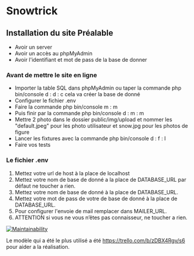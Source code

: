 # Snowtrick
## Installation du site Préalable 
* Avoir un server 
* Avoir un accès au phpMyAdmin 
* Avoir l'identifiant et mot de pass de la base de donner

### Avant de mettre le site en ligne 
* Importer la table SQL dans phpMyAdmin ou taper la commande php bin/console d : d : c cela va créer la base de donné
* Configurer le fichier .env
* Faire la commande php bin/console m : m
* Puis finir par la commande php bin/console d : m : m
* Mettre 2 photo dans le dossier public/img/upload et nommer les "default.jpeg" pour les photo utilisateur et snow.jpg pour les photos de figure
* Lancer les fixtures avec la commande php bin/console d : f : l 
* Faire vos tests

### Le fichier .env
1. Mettez votre url de host à la place de localhost
2. Mettez votre nom de base de donné a la place de DATABASE_URL par défaut ne toucher a rien. 
3. Mettez votre nom de base de donné à la place de DATABASE_URL. 
4. Mettez votre mot de pass de votre de base de donné à la place de DATABASE_URL. 
5. Pour configurer l'envoie de mail remplacer dans MAILER_URL. 
6. ATTENTION si vous ne vous n’êtes pas connaisseur, ne toucher a rien.

[![Maintainability](https://api.codeclimate.com/v1/badges/70ae098e35c31eaae3d1/maintainability)](https://codeclimate.com/github/Monsieur76/S6/maintainability)

Le modèle qui a été le plus utilisé a été https://trello.com/b/zDBX4Rgv/s6 pour aider a la réalisation.
